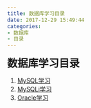 ```yaml
---
title: 数据库学习目录
date: 2017-12-29 15:49:44
categories:
- 数据库
- 目录
---
```


<font size=5px>**数据库学习目录**</font>

1. [MySQL学习](/2017/12/29/MySQL学习/)
2. [MySQLi学习](/2017/12/29/MySQLi学习/)
3. [Oracle学习](/2017/12/29/Oracle学习/)